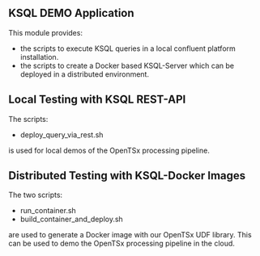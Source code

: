 ## KSQL DEMO Application

This module provides:
 - the scripts to execute KSQL queries in a local confluent platform installation.
 - the scripts to create a Docker based KSQL-Server which can be deployed in a distributed environment.
 
## Local Testing with KSQL REST-API
The scripts:
- deploy_query_via_rest.sh

is used for local demos of the OpenTSx processing pipeline.

## Distributed Testing with KSQL-Docker Images
The two scripts:
- run_container.sh 
- build_container_and_deploy.sh

are used to generate a Docker image with our OpenTSx UDF library.
This can be used to demo the OpenTSx processing pipeline in the cloud.
